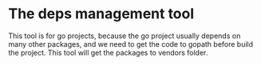 # The deps management tool

This tool is for go projects, because the go project usually depends on many other packages, and we need to get the code to gopath before build the project.
This tool will get the packages to vendors folder.
